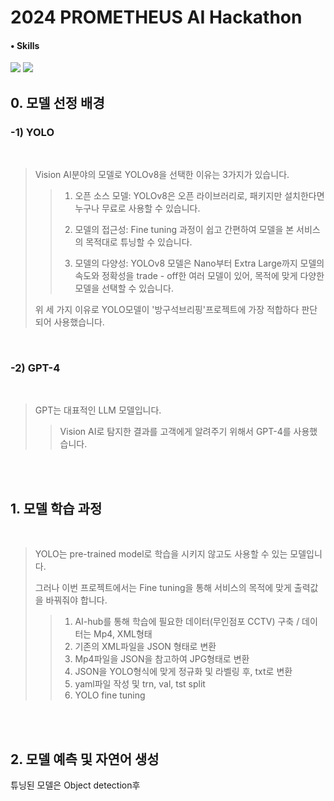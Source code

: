 # 2024 PROMETHEUS AI Hackathon

#### • Skills
<img src="https://img.shields.io/badge/Python-3776AB?style=for-the-badge&logo=Python&logoColor=white"> <img src="https://img.shields.io/badge/Github-181717?style=for-the-badge&logo=Python&logoColor=white"> 

## 0. 모델 선정 배경
### -1) YOLO
<br/>

>   Vision AI분야의 모델로 YOLOv8을 선택한 이유는 3가지가 있습니다.
>
> 
>>    1. 오픈 소스 모델: YOLOv8은 오픈 라이브러리로, 패키지만 설치한다면 누구나 무료로 사용할 수 있습니다.
>>
>>    2. 모델의 접근성: Fine tuning 과정이 쉽고 간편하여 모델을 본 서비스의 목적대로 튜닝할 수 있습니다.
>>
>>    3. 모델의 다양성: YOLOv8 모델은 Nano부터 Extra Large까지 모델의 속도와 정확성을 trade - off한 여러 모델이 있어, 목적에 맞게 다양한 모델을 선택할 수 있습니다.  
>
> 
>   위 세 가지 이유로 YOLO모델이 '방구석브리핑'프로젝트에 가장 적합하다 판단되어 사용했습니다.

<br/>

### -2) GPT-4

<br/>

> GPT는 대표적인 LLM 모델입니다.
>> Vision AI로 탐지한 결과를 고객에게 알려주기 위해서 GPT-4를 사용했습니다.

<br/><br/>

## 1. 모델 학습 과정

<br/>

> YOLO는 pre-trained model로 학습을 시키지 않고도 사용할 수 있는 모델입니다.
>
> 그러나 이번 프로젝트에서는 Fine tuning을 통해 서비스의 목적에 맞게 출력값을 바꿔줘야 합니다.
>
>>   1. AI-hub를 통해 학습에 필요한 데이터(무인점포 CCTV) 구축 / 데이터는 Mp4, XML형태
>>   2. 기존의 XML파일을 JSON 형태로 변환
>>   3. Mp4파일을 JSON을 참고하여 JPG형태로 변환
>>   4. JSON을 YOLO형식에 맞게 정규화 및 라벨링 후, txt로 변환
>>   5. yaml파일 작성 및 trn, val, tst split
>>   6. YOLO fine tuning
>

<br/><br/>

## 2. 모델 예측 및 자연어 생성

튜닝된 모델은 Object detection후 
